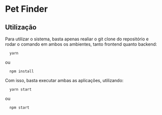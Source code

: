 # Pet Finder

## Utilização

Para utilizar o sistema, basta apenas realiar o git clone do repositório e rodar o comando em ambos os ambientes, tanto frontend quanto backend:

```
  yarn
```
ou


```
  npm install
```

Com isso, basta executar ambas as aplicações, utilizando: 


```
  yarn start
```
ou


```
  npm start
```

